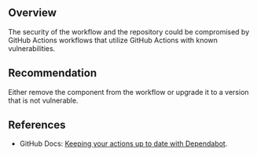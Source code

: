 ## Overview

The security of the workflow and the repository could be compromised by GitHub Actions workflows that utilize GitHub Actions with known vulnerabilities.

## Recommendation

Either remove the component from the workflow or upgrade it to a version that is not vulnerable.

## References

- GitHub Docs: [Keeping your actions up to date with Dependabot](https://docs.github.com/en/code-security/dependabot/working-with-dependabot/keeping-your-actions-up-to-date-with-dependabot).
